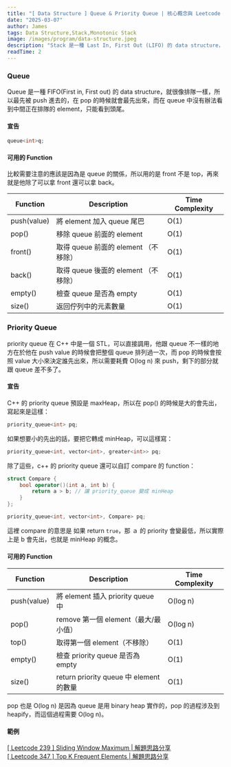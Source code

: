 ```yaml
---
title: "[ Data Structure ] Queue & Priority Queue | 核心概念與 Leetcode 題型解析"
date: "2025-03-07"
author: James
tags: Data Structure,Stack,Monotonic Stack
image: /images/program/data-structure.jpeg
description: "Stack 是一種 Last In, First Out (LIFO) 的 data structure，有點像是疊積木，所以最大的特色就是，你永遠只能看到最上面這個 element，要 remove element 也只能 remove 最上面的這個，所以沒有辦法看到其他的 element。"
readTime: 2
---
```


### **Queue**

Queue 是一種 FIFO(First in, First out) 的 data structure，就很像排隊一樣，所以最先被 push 進去的，在 pop 的時候就會最先出來，而在 queue 中沒有辦法看到中間正在排隊的 element，只能看到頭尾。

#### **宣告**

```cpp
queue<int>q;
```

#### **可用的 Function**

比較需要注意的應該是因為是 queue 的關係，所以用的是 front 不是 top，再來就是他除了可以拿 front 還可以拿 back。

| Function     | Description                                | Time Complexity   |
|---------------|---------------------------------------|-------------------|
| push(value) | 將 element 加入 queue 尾巴       | O(1)      |
| pop()       | 移除 queue 前面的 element   | O(1)        |
| front()       | 取得 queue 前面的 element （不移除）           | O(1)             |
| back()      |  取得 queue 後面的 element （不移除） | O(1)             |
| empty()     | 檢查 queue 是否為 empty        | O(1)             |
| size()      | 返回佇列中的元素數量           | O(1)             |

### **Priority Queue**

priority queue 在 C++ 中是一個 STL，可以直接調用，他跟 queue 不一樣的地方在於他在 push value 的時候會把整個 queue 排列過一次，而 pop 的時候會按照 value 大小來決定誰先出來，所以需要耗費 O(log n) 來 push，剩下的部分就跟 queue 差不多了。

#### **宣告**

C++ 的 priority queue 預設是 maxHeap，所以在 pop() 的時候是大的會先出，寫起來是這樣：

```cpp
priority_queue<int> pq;
```

如果想要小的先出的話，要把它轉成 minHeap，可以這樣寫：

```cpp
priority_queue<int, vector<int>, greater<int>> pq;
```

除了這些，c++ 的 priority queue 還可以自訂 compare 的 function：

```cpp
struct Compare {
    bool operator()(int a, int b) {
        return a > b; // 讓 priority_queue 變成 minHeap
    }
};

priority_queue<int, vector<int>, Compare> pq;
```

這裡 compare 的意思是 如果 return `true`，那 ａ 的 priority 會變最低，所以實際上是 b 會先出，也就是 minHeap 的概念。

#### **可用的 Function**

| Function      | Description                                | Time Complexity    |
|---------------|---------------------------------------|-------------------|
| push(value) | 將 element 插入 priority queue 中       | O(log n)         |
| pop()       | remove 第一個 element（最大/最小值）   | O(log n)         |
| top()       | 取得第一個 element（不移除）           | O(1)             |
| empty()     | 檢查 priority queue 是否為 empty        | O(1)             |
| size()      | return priority queue 中 element 的數量   | O(1)             |

pop 也是 O(log n) 是因為 queue 是用 binary heap 實作的，pop 的過程涉及到 heapify，而這個過程需要 O(log n)。

#### **範例**

[[ Leetcode 239 ] Sliding Window Maximum | 解題思路分享](https://jamesblogger.com/leetcode/articles/leetcode-239/)<br>
[[ Leetcode 347 ] Top K Frequent Elements | 解題思路分享](https://jamesblogger.com/leetcode/articles/leetcode-347/)